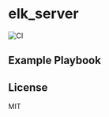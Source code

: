 elk_server
=========
![CI](https://github.com/lukepafford/ansible_role_elk_server/workflows/CI/badge.svg)

Example Playbook
----------------

License
-------

MIT